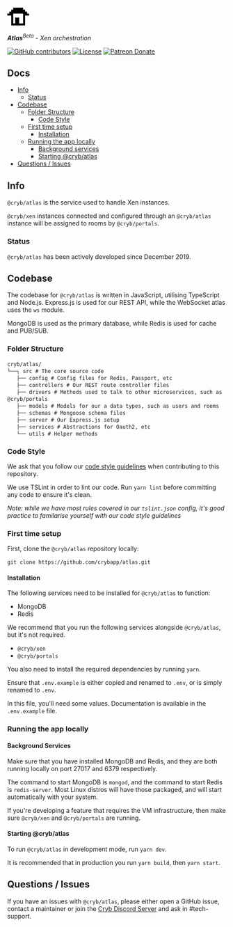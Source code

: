 
![Cryb OSS](.github/cryb.png "Cryb OSS Logo")

_**Atlas**<sup>Beta</sup> - Xen orchestration_

[![GitHub contributors](https://img.shields.io/github/contributors/crybapp/atlas)](https://github.com/crybapp/atlas/graphs/contributors) [![License](https://img.shields.io/github/license/crybapp/atlas)](https://github.com/crybapp/atlas/blob/master/LICENSE) [![Patreon Donate](https://img.shields.io/badge/donate-Patreon-red.svg)](https://patreon.com/cryb)

## Docs
* [Info](#info)
    * [Status](#status)
* [Codebase](#codebase)
    * [Folder Structure](#folder-structure)
		* [Code Style](#code-style)
    * [First time setup](#first-time-setup)
        * [Installation](#installation)
    * [Running the app locally](#running-the-app-locally)
        * [Background services](#background-services)
        * [Starting @cryb/atlas](#starting-@cryb/atlas)
* [Questions / Issues](#questions--issues)

## Info
`@cryb/atlas` is the service used to handle Xen instances.

`@cryb/xen` instances connected and configured through an `@cryb/atlas` instance will be assigned to rooms by `@cryb/portals`.

### Status
`@cryb/atlas` has been actively developed since December 2019.

## Codebase
The codebase for `@cryb/atlas` is written in JavaScript, utilising TypeScript and Node.js. Express.js is used for our REST API, while the WebSocket atlas uses the `ws` module.

MongoDB is used as the primary database, while Redis is used for cache and PUB/SUB.

### Folder Structure
```
cryb/atlas/
└──┐ src # The core source code
   ├── config # Config files for Redis, Passport, etc
   ├── controllers # Our REST route controller files
   ├── drivers # Methods used to talk to other microservices, such as @cryb/portals
   ├── models # Models for our a data types, such as users and rooms
   ├── schemas # Mongoose schema files
   ├── server # Our Express.js setup
   ├── services # Abstractions for Oauth2, etc
   └── utils # Helper methods
```

### Code Style
We ask that you follow our [code style guidelines](https://github.com/crybapp/library/blob/master/code-style/STYLE.md) when contributing to this repository.

We use TSLint in order to lint our code. Run `yarn lint` before committing any code to ensure it's clean.

*Note: while we have most rules covered in our `tslint.json` config, it's good practice to familarise yourself with our code style guidelines*

### First time setup
First, clone the `@cryb/atlas` repository locally:

```
git clone https://github.com/crybapp/atlas.git
```

#### Installation
The following services need to be installed for `@cryb/atlas` to function:

* MongoDB
* Redis

We recommend that you run the following services alongside `@cryb/atlas`, but it's not required.
* `@cryb/xen`
* `@cryb/portals`

You also need to install the required dependencies by running `yarn`.

Ensure that `.env.example` is either copied and renamed to `.env`, or is simply renamed to `.env`.

In this file, you'll need some values. Documentation is available in the `.env.example` file.

### Running the app locally

#### Background Services
Make sure that you have installed MongoDB and Redis, and they are both running locally on port 27017 and 6379 respectively.

The command to start MongoDB is `mongod`, and the command to start Redis is `redis-server`.
Most Linux distros will have those packaged, and will start automatically with your system.

If you're developing a feature that requires the VM infrastructure, then make sure `@cryb/xen` and `@cryb/portals` are running.

#### Starting @cryb/atlas
To run `@cryb/atlas` in development mode, run `yarn dev`.

It is recommended that in production you run `yarn build`, then `yarn start`.

## Questions / Issues
If you have an issues with `@cryb/atlas`, please either open a GitHub issue, contact a maintainer or join the [Cryb Discord Server](https://discord.gg/ShTATH4) and ask in #tech-support.
